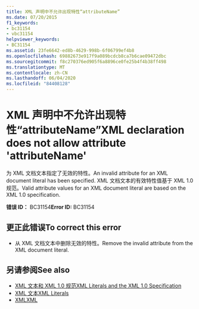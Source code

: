 ```yaml
---
title: XML 声明中不允许出现特性“attributeName”
ms.date: 07/20/2015
f1_keywords:
- bc31154
- vbc31154
helpviewer_keywords:
- BC31154
ms.assetid: 23fe6642-ed8b-4629-998b-6f06799ef4b8
ms.openlocfilehash: 69882673e917f9a089bcdcb8ca7b6cae09472dbc
ms.sourcegitcommit: f8c270376ed905f6a8896ce0fe25b4f4b38ff498
ms.translationtype: MT
ms.contentlocale: zh-CN
ms.lasthandoff: 06/04/2020
ms.locfileid: "84408128"
---
```

# <a name="xml-declaration-does-not-allow-attribute-attributename"></a><span data-ttu-id="02dd9-102">XML 声明中不允许出现特性“attributeName”</span><span class="sxs-lookup"><span data-stu-id="02dd9-102">XML declaration does not allow attribute 'attributeName'</span></span>
<span data-ttu-id="02dd9-103">为 XML 文档文本指定了无效的特性。</span><span class="sxs-lookup"><span data-stu-id="02dd9-103">An invalid attribute for an XML document literal has been specified.</span></span> <span data-ttu-id="02dd9-104">XML 文档文本的有效特性值基于 XML 1.0 规范。</span><span class="sxs-lookup"><span data-stu-id="02dd9-104">Valid attribute values for an XML document literal are based on the XML 1.0 specification.</span></span>  
  
 <span data-ttu-id="02dd9-105">**错误 ID：** BC31154</span><span class="sxs-lookup"><span data-stu-id="02dd9-105">**Error ID:** BC31154</span></span>  
  
## <a name="to-correct-this-error"></a><span data-ttu-id="02dd9-106">更正此错误</span><span class="sxs-lookup"><span data-stu-id="02dd9-106">To correct this error</span></span>  
  
- <span data-ttu-id="02dd9-107">从 XML 文档文本中删除无效的特性。</span><span class="sxs-lookup"><span data-stu-id="02dd9-107">Remove the invalid attribute from the XML document literal.</span></span>  
  
## <a name="see-also"></a><span data-ttu-id="02dd9-108">另请参阅</span><span class="sxs-lookup"><span data-stu-id="02dd9-108">See also</span></span>

- [<span data-ttu-id="02dd9-109">XML 文本和 XML 1.0 规范</span><span class="sxs-lookup"><span data-stu-id="02dd9-109">XML Literals and the XML 1.0 Specification</span></span>](../programming-guide/language-features/xml/xml-literals-and-the-xml-1-0-specification.md)
- [<span data-ttu-id="02dd9-110">XML 文本</span><span class="sxs-lookup"><span data-stu-id="02dd9-110">XML Literals</span></span>](../language-reference/xml-literals/index.md)
- [<span data-ttu-id="02dd9-111">XML</span><span class="sxs-lookup"><span data-stu-id="02dd9-111">XML</span></span>](../programming-guide/language-features/xml/index.md)
